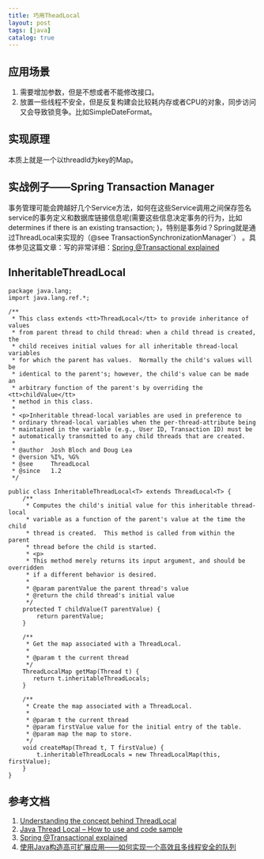 ```yaml
---
title: 巧用TheadLocal
layout: post
tags: [java]
catalog: true
---
```



应用场景
--------

1. 需要增加参数，但是不想或者不能修改接口。
2. 放置一些线程不安全，但是反复构建会比较耗内存或者CPU的对象，同步访问又会导致锁竞争。比如SimpleDateFormat。


实现原理
--------

本质上就是一个以threadId为key的Map。


实战例子——Spring Transaction Manager
------------------------------------

事务管理可能会跨越好几个Service方法，如何在这些Service调用之间保存签名service的事务定义和数据库链接信息呢(需要这些信息决定事务的行为，比如determines if there is an existing transaction; 
)，特别是事务id？Spring就是通过ThreadLocal来实现的（@see TransactionSynchronizationManager`）  。具体参见这篇文章：写的非常详细：[Spring @Transactional explained](http://doanduyhai.wordpress.com/2011/11/20/spring-transactional-explained/)


InheritableThreadLocal
----------------------

    package java.lang;
    import java.lang.ref.*;

    /**
     * This class extends <tt>ThreadLocal</tt> to provide inheritance of values
     * from parent thread to child thread: when a child thread is created, the
     * child receives initial values for all inheritable thread-local variables
     * for which the parent has values.  Normally the child's values will be
     * identical to the parent's; however, the child's value can be made an
     * arbitrary function of the parent's by overriding the <tt>childValue</tt>
     * method in this class.
     * 
     * <p>Inheritable thread-local variables are used in preference to
     * ordinary thread-local variables when the per-thread-attribute being
     * maintained in the variable (e.g., User ID, Transaction ID) must be
     * automatically transmitted to any child threads that are created.
     *
     * @author  Josh Bloch and Doug Lea
     * @version %I%, %G%
     * @see     ThreadLocal
     * @since   1.2
     */

    public class InheritableThreadLocal<T> extends ThreadLocal<T> {
        /**
         * Computes the child's initial value for this inheritable thread-local
         * variable as a function of the parent's value at the time the child
         * thread is created.  This method is called from within the parent
         * thread before the child is started.
         * <p>
         * This method merely returns its input argument, and should be overridden
         * if a different behavior is desired.
         *
         * @param parentValue the parent thread's value
         * @return the child thread's initial value
         */
        protected T childValue(T parentValue) {
            return parentValue;
        }

        /**
         * Get the map associated with a ThreadLocal. 
         *
         * @param t the current thread
         */
        ThreadLocalMap getMap(Thread t) {
           return t.inheritableThreadLocals;
        }

        /**
         * Create the map associated with a ThreadLocal. 
         *
         * @param t the current thread
         * @param firstValue value for the initial entry of the table.
         * @param map the map to store.
         */
        void createMap(Thread t, T firstValue) {
            t.inheritableThreadLocals = new ThreadLocalMap(this, firstValue);
        }
    }



参考文档
--------

1. [Understanding the concept behind ThreadLocal](http://javarecipes.com/2012/07/11/understanding-the-concept-behind-threadlocal/) 
2. [Java Thread Local – How to use and code sample](http://veerasundar.com/blog/2010/11/java-thread-local-how-to-use-and-code-sample/)
3. [Spring @Transactional explained](http://doanduyhai.wordpress.com/2011/11/20/spring-transactional-explained/)
4. [使用Java构造高可扩展应用——如何实现一个高效且多线程安全的队列](http://www.ibm.com/developerworks/cn/java/j-lo-scalbility/index.html)